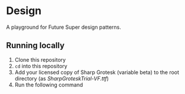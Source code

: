 # Design

A playground for Future Super design patterns.

## Running locally

1. Clone this repository
2. `cd` into this repository
3. Add your licensed copy of Sharp Grotesk (variable beta) to the root directory (as _SharpGroteskTrial-VF.ttf_)
4. Run the following command

